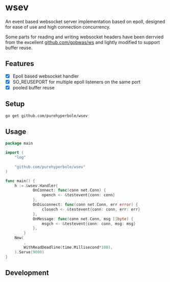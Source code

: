 # wsev

An event based websocket server implementation based on epoll, designed for ease of use and high connection concurrency.

Some parts for reading and writing websocket headers have been derrvied from the excellent [github.com/gobwas/ws](https://github.com/gobwas/ws) and lightly modified to support buffer reuse.

## Features

- [x] Epoll based websocket handler
- [x] SO_REUSEPORT for multiple epoll listeners on the same port
- [x] pooled buffer reuse

## Setup

```sh
go get github.com/purehyperbole/wsev
```

## Usage

```go
package main

import (
    "log"
    
    "github.com/purehyperbole/wsev"
)

func main() {
    h := &wsev.Handler{
			OnConnect: func(conn net.Conn) {
				opench <- &testevent{conn: conn}
			},
			OnDisconnect: func(conn net.Conn, err error) {
				closech <- &testevent{conn: conn, err: err}
			},
			OnMessage: func(conn net.Conn, msg []byte) {
				msgch <- &testevent{conn: conn, msg: msg}
			},
		}
    New(
		,
		WithReadDeadline(time.Millisecond*100),
	).Serve(9000)
}
```



## Development